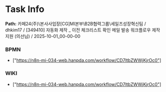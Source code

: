 # Task Info

**Path:** 카페24(주)\본사사업장\[CG]MI본부\B2B협력그룹\세일즈성장혁신팀 / dhkim17 / [349410] 자동화 제작 _ 이전 체크리스트 확인 메일 발송 워크플로우 제작 지원 (의선님) / 2025-10-01_00-00-00

### BPMN
- ["https://n8n-mi-034-web.hanpda.com/workflow/CD7ltbZWWjKjrOc0"]

### WIKI
- ["https://n8n-mi-034-web.hanpda.com/workflow/CD7ltbZWWjKjrOc0"]

